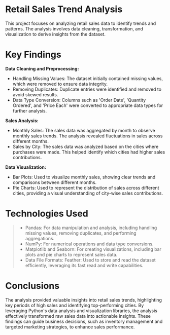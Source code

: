 # Retail Sales Trend Analysis

This project focuses on analyzing retail sales data to identify trends and patterns. The analysis involves data cleaning, transformation, and visualization to derive insights from the dataset.

# Key Findings

**Data Cleaning and Preprocessing:**
* Handling Missing Values: The dataset initially contained missing values, which were removed to ensure data integrity.
* Removing Duplicates: Duplicate entries were identified and removed to avoid skewed results.
* Data Type Conversion: Columns such as 'Order Date', 'Quantity Ordered', and 'Price Each' were converted to appropriate data types for further analysis.

**Sales Analysis:**
* Monthly Sales: The sales data was aggregated by month to observe monthly sales trends. The analysis revealed fluctuations in sales across different months.
* Sales by City: The sales data was analyzed based on the cities where purchases were made. This helped identify which cities had higher sales contributions.

**Data Visualization:**

* Bar Plots: Used to visualize monthly sales, showing clear trends and comparisons between different months.
* Pie Charts: Used to represent the distribution of sales across different cities, providing a visual understanding of city-wise sales contributions.

# Technologies Used
> * Pandas: For data manipulation and analysis, including handling missing values, removing duplicates, and performing aggregations.
> * NumPy: For numerical operations and data type conversions.
> * Matplotlib and Seaborn: For creating visualizations, including bar plots and pie charts to represent sales data.
> * Data File Formats: Feather: Used to store and read the dataset efficiently, leveraging its fast read and write capabilities.

# Conclusions
The analysis provided valuable insights into retail sales trends, highlighting key periods of high sales and identifying top-performing cities. By leveraging Python's data analysis and visualization libraries, the analysis effectively transformed raw sales data into actionable insights. These findings can guide business decisions, such as inventory management and targeted marketing strategies, to enhance sales performance.
